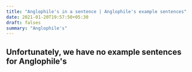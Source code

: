 ```yaml
---
title: "Anglophile's in a sentence | Anglophile's example sentences"
date: 2021-01-20T19:57:50+05:30
draft: falses
summary: "Anglophile's"
---
```

## Unfortunately, we have no example sentences for Anglophile's                 
